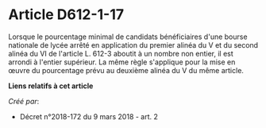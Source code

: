 # Article D612-1-17

Lorsque le pourcentage minimal de candidats bénéficiaires d'une bourse nationale de lycée arrêté en application du premier
alinéa du V et du second alinéa du VI de l'article L. 612-3 aboutit à un nombre non entier, il est arrondi à l'entier
supérieur. La même règle s'applique pour la mise en œuvre du pourcentage prévu au deuxième alinéa du V du même article.

**Liens relatifs à cet article**

_Créé par_:

  - Décret n°2018-172 du 9 mars 2018 - art. 2
